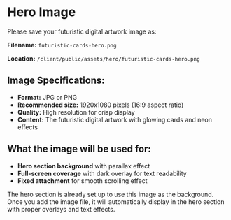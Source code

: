 # Hero Image

Please save your futuristic digital artwork image as:

**Filename:** `futuristic-cards-hero.png`

**Location:** `/client/public/assets/hero/futuristic-cards-hero.png`

## Image Specifications:
- **Format:** JPG or PNG
- **Recommended size:** 1920x1080 pixels (16:9 aspect ratio)
- **Quality:** High resolution for crisp display
- **Content:** The futuristic digital artwork with glowing cards and neon effects

## What the image will be used for:
- **Hero section background** with parallax effect
- **Full-screen coverage** with dark overlay for text readability
- **Fixed attachment** for smooth scrolling effect

The hero section is already set up to use this image as the background. Once you add the image file, it will automatically display in the hero section with proper overlays and text effects.
